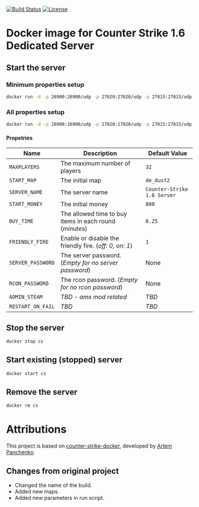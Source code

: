 [![Build Status](https://travis-ci.org/JimTouz/counter-strike-docker.svg?branch=master)](https://travis-ci.org/JimTouz/counter-strike-docker)
[![License](https://img.shields.io/badge/License-Apache%202.0-blue.svg)](https://github.com/JimTouz/counter-strike-docker/blob/master/LICENSE)

# Docker image for Counter Strike 1.6 Dedicated Server

## Start the server

### Minimum properties setup

```bash
docker run -d -p 26900:26900/udp -p 27020:27020/udp -p 27015:27015/udp -p 27015:27015 -e ADMIN_STEAM=0:1:1234566 --name cs cs16ds/server:1.0
```

### All properties setup
```bash
docker run -d -p 26900:26900/udp -p 27020:27020/udp -p 27015:27015/udp -p 27015:27015 -e MAXPLAYERS=32 -e START_MAP=de_dust2 -e SERVER_NAME="My Server Name" -e START_MONEY=16000 -e BUY_TIME=0.25 -e FRIENDLY_FIRE=1 -e ADMIN_STEAM=0:1:1234566 --name cs cs16ds/server:1.0 +log
```

#### Propetries

| Name | Description | Default Value |
| --- | --- | --- |
| `MAXPLAYERS` | The maximum number of players | `32` |
| `START_MAP` | The initial map | `de_dust2` |
| `SERVER_NAME` | The server name | `Counter-Strike 1.6 Server` |
| `START_MONEY` | The initial money | `800` |
| `BUY_TIME` | The allowed time to buy items in each round (*minutes*) | `0.25` |
| `FRIENDLY_FIRE` | Enable or disable the friendly fire. (*off: 0, on: 1*) | `1` |
| `SERVER_PASSWORD` | The server password. (*Empty for no server password*) | None |
| `RCON_PASSWORD` | The rcon password. (*Empty for no rcon password*) | None |
| `ADMIN_STEAM` | *TBD - amx mod related*| *TBD* |
| `RESTART_ON_FAIL` | *TBD* | *TBD* |

## Stop the server

```bash
docker stop cs
```

## Start existing (stopped) server

```bash
docker start cs
```

## Remove the server

```bash
docker rm cs
```

# Attributions

This project is based on [counter-strike-docker](https://github.com/artem-panchenko/counter-strike-docker), developed by [Artem Panchenko](https://github.com/artem-panchenko).

## Changes from original project

* Changed the name of the build.
* Added new maps.
* Added new parameters in run script.
